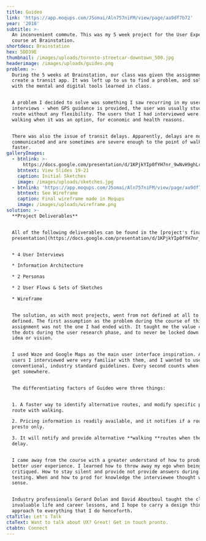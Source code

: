 ```yaml
---
title: Guideo
link: 'https://app.moqups.com/JSomai/Aln757niFM/view/page/aa9df7b72'
year: '2018'
subtitle: >-
  An inconvenient commute. This was my 5 week project for the User Experience
  course at Brainstation. 
shortdesc: Brainstation
hex: 5DD39E
thumbnail: /images/uploads/toronto-streetcar-downtown_500.jpg
headerimage: /images/uploads/guideo.png
problem: >-
  During the 5 weeks at Brainstation, our class was given the assignment to
  create a transit app. It was left up to us to find a problem, and solve it
  with the mental and digital tools learned in class. 


  A problem I decided to solve was something I saw recurring in my user
  interviews - when GPS guidance is provided, the user was usually stuck on one
  route without any flexibility. The users that I had interviewed were prone to
  walking when it was an option, for economic and health reasons. 


  There was also the issue of transit delays. Apparently, delays are not clearly
  communicated and are sometimes are severe enough to the point of walking being
  faster.
galleryImages:
  - btnlink: >-
      https://docs.google.com/presentation/d/1KPjkYIp0fYH7nr_9wNvH9ghLr2fq919R9YWtwUM6rik/edit?usp=sharing
    btntext: View Slides 19-21
    caption: Initial Sketches
    image: /images/uploads/sketches.jpg
  - btnlink: 'https://app.moqups.com/JSomai/Aln757niFM/view/page/aa9df7b72'
    btntext: See Wireframe
    caption: Final wireframe made in Moqups
    image: /images/uploads/wireframe.png
solution: >-
  **Project Deliverables**


  All of the following deliverables can be found in the [project's final
  presentation](https://docs.google.com/presentation/d/1KPjkYIp0fYH7nr_9wNvH9ghLr2fq919R9YWtwUM6rik/edit?usp=sharing).


  * 4 User Interviews

  * Information Architecture

  * 2 Personas

  * 2 User Flows & Sets of Sketches

  * Wireframe


  The solution, as with most projects, went from not defined at all to very well
  defined. The first assumption as the problem during the course of this
  assignment was not the one I had ended with. It taught me the value connecting
  the dots during the user research phase, and to never be locked down to one
  idea or vision. 


  I used Waze and Google Maps as the main user interface inspiration. All of the
  users I interviewed were very familiar with them, and I wanted to use
  conventional, industry standard guidelines. Every second counts when trying to
  get somewhere. 


  The differentiating factors of Guideo were three things:


  1. A faster way to identify alternative routes, and modify specific parts of a
  route with walking.

  2. Pricing information is readily available, and it notifies if a route is
  presto only.

  3. It will notify and provide alternative **walking **routes when there is a
  delay.


  I came away from the course with a greater understand of how to produce a
  better user experience. I learned how to throw away my ego when being
  critiqued. How to stay silent and provide not provide answers during user
  testing. When and how to prod for knowledge the interviewee thought was common
  sense.


  Industry professionals Gerard Dolan and David Aboutboul taught the class
  invaluable life and career lessons, and I hope to carry a design thinking
  approach to everything that I do henceforth.
ctaTitle: Let's Talk
ctaText: Want to talk about UX? Great! Get in touch pronto.
ctabtn: Connect
---
```


